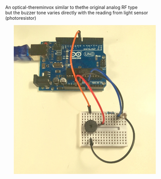 An optical-thereminvox similar to thethe original analog RF type</br>
but the buzzer tone varies directly with the reading from light sensor (photoresistor)


<p align="center">
  <img src="optical_thereminvox_board.jpg" width="450" alt="board layout">
</p>

